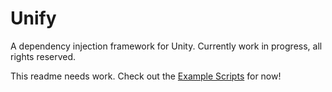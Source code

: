 # Unify
A dependency injection framework for Unity. Currently work in progress, all rights reserved.

This readme needs work.
Check out the [Example Scripts](https://github.com/kemmel-dev/Unify/tree/main/Assets/Scripts/Unify/Example) for now!
